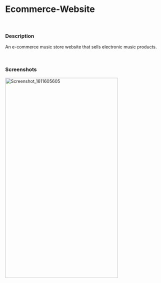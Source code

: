 # Ecommerce-Website

<br>

### Description

An e-commerce music store website that sells electronic music products.

<br>

### Screenshots

<img src="https://i.loli.net/2021/06/25/hYlpQ1vcN9kRuqg.png" alt="Screenshot_1611605605" width="360" height="640" />

